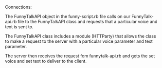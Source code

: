 Connections:

The FunnyTalkAPI object in the funny-script.rb file calls on our FunnyTalk-api.rb file to the FunnyTalkAPI class and requests that a particular voice and text is sent to. 

The FunnyTalkAPI class includes a module (HTTParty) that allows the class to make a request to the server with a particular voice parameter and text parameter.

The server then receives the request fom funnytalk-api.rb and gets the set voice and set text to deliver to the client.